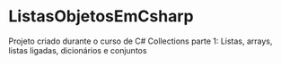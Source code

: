 # ListasObjetosEmCsharp
Projeto criado durante o curso de  C# Collections parte 1: Listas, arrays, listas ligadas, dicionários e conjuntos
